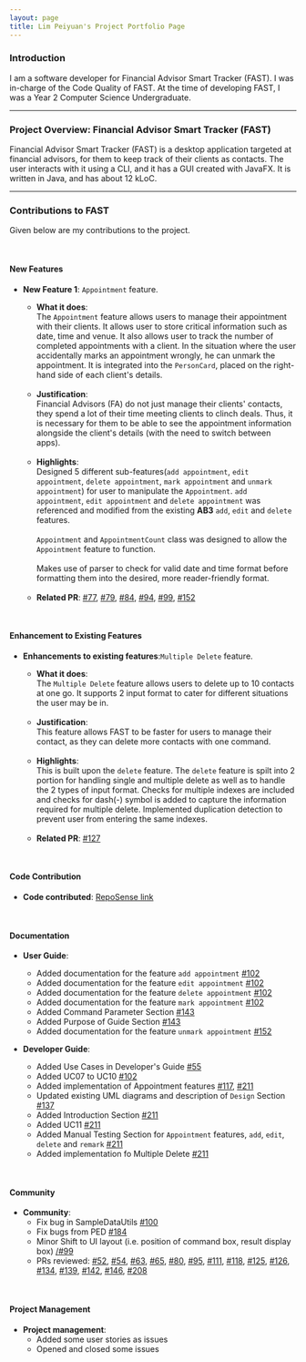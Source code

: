 ```yaml
---
layout: page
title: Lim Peiyuan's Project Portfolio Page
---
```

### Introduction

I am a software developer for Financial Advisor Smart Tracker (FAST). I was in-charge of the Code Quality of FAST.
At the time of developing FAST, I was a Year 2 Computer Science Undergraduate.

---

### Project Overview: Financial Advisor Smart Tracker (FAST)

Financial Advisor Smart Tracker (FAST) is a desktop application targeted at financial advisors, for
them to keep track of their clients as contacts. The user interacts with it using a CLI, and it has a GUI created with
JavaFX. It is written in Java, and has about 12 kLoC.

---

### Contributions to FAST

Given below are my contributions to the project.

<br>

#### New Features

* **New Feature 1**: `Appointment` feature.
  * **What it does**:<br>
  The `Appointment` feature allows users to manage their appointment with their clients. 
  It allows user to store critical information such as date, time and venue.
  It also allows user to track the number of completed appointments with a client.
  In the situation where the user accidentally marks an appointment wrongly, he can unmark the appointment.
  It is integrated into the `PersonCard`, placed on the right-hand side of each client's details. 
  
  <br>
  
  * **Justification**: <br>
  Financial Advisors (FA) do not just manage their clients' contacts, they spend a lot of their time meeting clients to clinch deals.
  Thus, it is necessary for them to be able to see the appointment information alongside the client's details (with the need to switch between apps).

  <br>

  * **Highlights**: <br>
  Designed 5 different sub-features(`add appointment`, `edit appointment`, `delete appointment`, `mark appointment` and `unmark appointment`) 
  for user to manipulate the `Appointment`. 
  `add appointment`, `edit appointment` and `delete appointment` was referenced and modified from the existing **AB3** `add`, `edit` and `delete` features.
  <br> <br> `Appointment` and `AppointmentCount` class was designed to allow the `Appointment` feature to function.
  <br> <br> Makes use of parser to check for valid date and time format before formatting them into the desired, more reader-friendly format.
  
  <br> 
  
  * **Related PR**: [\#77](https://github.com/AY2122S1-CS2103T-T09-4/tp/pull/77), [\#79](https://github.com/AY2122S1-CS2103T-T09-4/tp/pull/79),
    [\#84](https://github.com/AY2122S1-CS2103T-T09-4/tp/pull/84), [\#94](https://github.com/AY2122S1-CS2103T-T09-4/tp/pull/94),
    [\#99](https://github.com/AY2122S1-CS2103T-T09-4/tp/pull/99), [\#152](https://github.com/AY2122S1-CS2103T-T09-4/tp/pull/152)

<br>

#### Enhancement to Existing Features

* **Enhancements to existing features**:`Multiple Delete` feature.
  * **What it does**:<br>
  The `Multiple Delete` feature allows users to delete up to 10 contacts at one go. 
  It supports 2 input format to cater for different situations the user may be in.
  
  <br>

  * **Justification**: <br>
  This feature allows FAST to be faster for users to manage their contact, as they can delete more contacts with one command.
  
  <br>

  * **Highlights**: <br>
  This is built upon the `delete` feature. The `delete` feature is spilt into 2 portion for handling single and multiple delete as well as to handle the 2 types of input format. 
  Checks for multiple indexes are included and checks for dash(-) symbol is added to capture the information required for multiple delete.
  Implemented duplication detection to prevent user from entering the same indexes.

  <br> 

  * **Related PR**: [\#127](https://github.com/AY2122S1-CS2103T-T09-4/tp/pull/127)

<br>
  
#### Code Contribution

* **Code contributed**: [RepoSense link](https://nus-cs2103-ay2122s1.github.io/tp-dashboard/?search=t09&sort=groupTitle&sortWithin=title&timeframe=commit&mergegroup=&groupSelect=groupByRepos&breakdown=true&checkedFileTypes=docs~functional-code~test-code~other&since=2021-09-17&tabOpen=true&tabType=authorship&tabAuthor=Py0000&tabRepo=AY2122S1-CS2103T-T09-4%2Ftp%5Bmaster%5D&authorshipIsMergeGroup=false&authorshipFileTypes=docs~functional-code~test-code&authorshipIsBinaryFileTypeChecked=false)
    
<br>

#### Documentation

* **User Guide**:
  * Added documentation for the feature `add appointment` [\#102](https://github.com/AY2122S1-CS2103T-T09-4/tp/pull/102)
  * Added documentation for the feature `edit appointment` [\#102](https://github.com/AY2122S1-CS2103T-T09-4/tp/pull/102)
  * Added documentation for the feature `delete appointment` [\#102](https://github.com/AY2122S1-CS2103T-T09-4/tp/pull/102)
  * Added documentation for the feature `mark appointment` [\#102](https://github.com/AY2122S1-CS2103T-T09-4/tp/pull/102)
  * Added Command Parameter Section [\#143](https://github.com/AY2122S1-CS2103T-T09-4/tp/pull/143)
  * Added Purpose of Guide Section [\#143](https://github.com/AY2122S1-CS2103T-T09-4/tp/pull/143)
  * Added documentation for the feature `unmark appointment` [\#152](https://github.com/AY2122S1-CS2103T-T09-4/tp/pull/152)

* **Developer Guide**:
  * Added Use Cases in Developer's Guide [\#55](https://github.com/AY2122S1-CS2103T-T09-4/tp/pull/55)
  * Added UC07 to UC10  [\#102](https://github.com/AY2122S1-CS2103T-T09-4/tp/pull/102)
  * Added implementation of Appointment features [\#117](https://github.com/AY2122S1-CS2103T-T09-4/tp/pull/117), [\#211](https://github.com/AY2122S1-CS2103T-T09-4/tp/pull/211)
  * Updated existing UML diagrams and description of `Design` Section [\#137](https://github.com/AY2122S1-CS2103T-T09-4/tp/pull/137)
  * Added Introduction Section [\#211](https://github.com/AY2122S1-CS2103T-T09-4/tp/pull/211)
  * Added UC11 [\#211](https://github.com/AY2122S1-CS2103T-T09-4/tp/pull/211)
  * Added Manual Testing Section for `Appointment` features, `add`, `edit`, `delete` and `remark` [\#211](https://github.com/AY2122S1-CS2103T-T09-4/tp/pull/211)
  * Added implementation fo Multiple Delete [\#211](https://github.com/AY2122S1-CS2103T-T09-4/tp/pull/211)

<br>

#### Community

* **Community**:
    * Fix bug in SampleDataUtils [\#100](https://github.com/AY2122S1-CS2103T-T09-4/tp/pull/100)
    * Fix bugs from PED [\#184](https://github.com/AY2122S1-CS2103T-T09-4/tp/pull/184)
    * Minor Shift to UI layout (i.e. position of command box, result display box) [/#99](https://github.com/AY2122S1-CS2103T-T09-4/tp/pull/99)
    * PRs reviewed: [\#52](https://github.com/AY2122S1-CS2103T-T09-4/tp/pull/52), [\#54](https://github.com/AY2122S1-CS2103T-T09-4/tp/pull/54),
      [\#63](https://github.com/AY2122S1-CS2103T-T09-4/tp/pull/63), [\#65](https://github.com/AY2122S1-CS2103T-T09-4/tp/pull/65),
      [\#80](https://github.com/AY2122S1-CS2103T-T09-4/tp/pull/80), [\#95](https://github.com/AY2122S1-CS2103T-T09-4/tp/pull/95),
      [\#111](https://github.com/AY2122S1-CS2103T-T09-4/tp/pull/111), [\#118](https://github.com/AY2122S1-CS2103T-T09-4/tp/pull/118),
      [\#125](https://github.com/AY2122S1-CS2103T-T09-4/tp/pull/125), [\#126](https://github.com/AY2122S1-CS2103T-T09-4/tp/pull/126),
      [\#134](https://github.com/AY2122S1-CS2103T-T09-4/tp/pull/134), [\#139](https://github.com/AY2122S1-CS2103T-T09-4/tp/pull/139),
      [\#142](https://github.com/AY2122S1-CS2103T-T09-4/tp/pull/142), [\#146](https://github.com/AY2122S1-CS2103T-T09-4/tp/pull/146),
      [\#208](https://github.com/AY2122S1-CS2103T-T09-4/tp/pull/208)

<br>

#### Project Management

* **Project management**:
    * Added some user stories as issues
    * Opened and closed some issues 

